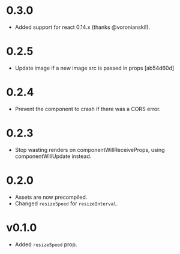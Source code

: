 # 0.3.0
* Added support for react 0.14.x (thanks @voronianski!).

# 0.2.5
* Update image if a new image src is passed in props [ab54d60d]

# 0.2.4
* Prevent the component to crash if there was a CORS error.

# 0.2.3
* Stop wasting renders on componentWillReceiveProps, using componentWillUpdate instead.

# 0.2.0
* Assets are now precompiled.
* Changed `resizeSpeed` for `resizeInterval`.

# v0.1.0
* Added `resizeSpeed` prop.
